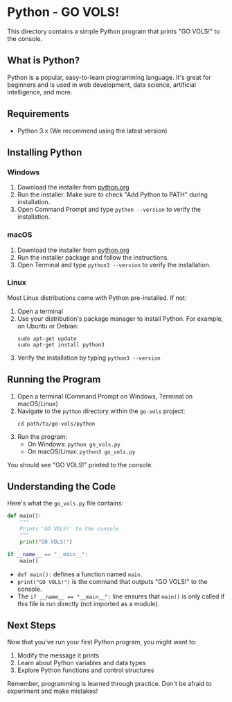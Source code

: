 # Python - GO VOLS!

This directory contains a simple Python program that prints "GO VOLS!" to the console.

## What is Python?

Python is a popular, easy-to-learn programming language. It's great for beginners and is used in web development, data science, artificial intelligence, and more.

## Requirements

- Python 3.x (We recommend using the latest version)

## Installing Python

### Windows
1. Download the installer from [python.org](https://www.python.org/downloads/windows/)
2. Run the installer. Make sure to check "Add Python to PATH" during installation.
3. Open Command Prompt and type `python --version` to verify the installation.

### macOS
1. Download the installer from [python.org](https://www.python.org/downloads/mac-osx/)
2. Run the installer package and follow the instructions.
3. Open Terminal and type `python3 --version` to verify the installation.

### Linux
Most Linux distributions come with Python pre-installed. If not:
1. Open a terminal
2. Use your distribution's package manager to install Python. For example, on Ubuntu or Debian:
   ```
   sudo apt-get update
   sudo apt-get install python3
   ```
3. Verify the installation by typing `python3 --version`

## Running the Program

1. Open a terminal (Command Prompt on Windows, Terminal on macOS/Linux)
2. Navigate to the `python` directory within the `go-vols` project:
   ```
   cd path/to/go-vols/python
   ```
3. Run the program:
   - On Windows: `python go_vols.py`
   - On macOS/Linux: `python3 go_vols.py`

You should see "GO VOLS!" printed to the console.

## Understanding the Code

Here's what the `go_vols.py` file contains:

```python
def main():
    """
    Prints 'GO VOLS!' to the console.
    """
    print("GO VOLS!")

if __name__ == "__main__":
    main()
```

- `def main():` defines a function named `main`.
- `print("GO VOLS!")` is the command that outputs "GO VOLS!" to the console.
- The `if __name__ == "__main__":` line ensures that `main()` is only called if this file is run directly (not imported as a module).

## Next Steps

Now that you've run your first Python program, you might want to:
1. Modify the message it prints
2. Learn about Python variables and data types
3. Explore Python functions and control structures

Remember, programming is learned through practice. Don't be afraid to experiment and make mistakes!